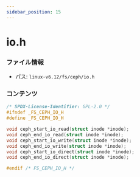 ```yaml
---
sidebar_position: 15
---
```

# io.h

### ファイル情報

- パス: `linux-v6.12/fs/ceph/io.h`

### コンテンツ

```h
/* SPDX-License-Identifier: GPL-2.0 */
#ifndef _FS_CEPH_IO_H
#define _FS_CEPH_IO_H

void ceph_start_io_read(struct inode *inode);
void ceph_end_io_read(struct inode *inode);
void ceph_start_io_write(struct inode *inode);
void ceph_end_io_write(struct inode *inode);
void ceph_start_io_direct(struct inode *inode);
void ceph_end_io_direct(struct inode *inode);

#endif /* FS_CEPH_IO_H */

```
